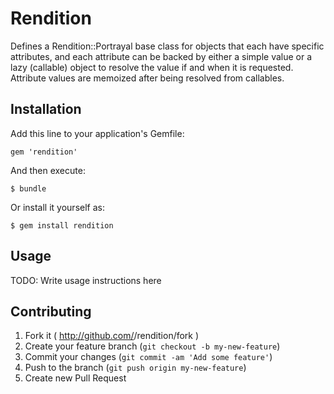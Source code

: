 # Rendition

Defines a Rendition::Portrayal base class for objects that each
have specific attributes, and each attribute can be backed by either
a simple value or a lazy (callable) object to resolve the value if
and when it is requested. Attribute values are memoized after being
resolved from callables.

## Installation

Add this line to your application's Gemfile:

    gem 'rendition'

And then execute:

    $ bundle

Or install it yourself as:

    $ gem install rendition

## Usage

TODO: Write usage instructions here

## Contributing

1. Fork it ( http://github.com/<my-github-username>/rendition/fork )
2. Create your feature branch (`git checkout -b my-new-feature`)
3. Commit your changes (`git commit -am 'Add some feature'`)
4. Push to the branch (`git push origin my-new-feature`)
5. Create new Pull Request
